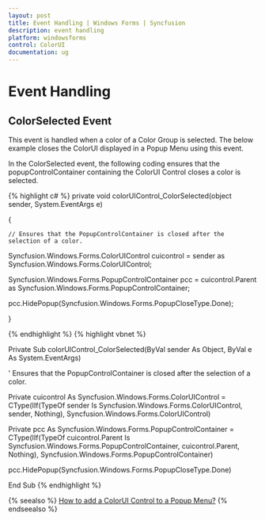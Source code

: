 ```yaml
---
layout: post
title: Event Handling | Windows Forms | Syncfusion
description: event handling
platform: windowsforms
control: ColorUI
documentation: ug
---
```

# Event Handling

## ColorSelected Event

This event is handled when a color of a Color Group is selected. The below example closes the ColorUI displayed in a Popup Menu using this event.

In the ColorSelected event, the following coding ensures that the popupControlContainer containing the ColorUI Control closes a color is selected.




{% highlight c# %}
private void colorUIControl_ColorSelected(object sender, System.EventArgs e)

{

    // Ensures that the PopupControlContainer is closed after the selection of a color.

Syncfusion.Windows.Forms.ColorUIControl cuicontrol = sender as Syncfusion.Windows.Forms.ColorUIControl;

Syncfusion.Windows.Forms.PopupControlContainer pcc = cuicontrol.Parent as  Syncfusion.Windows.Forms.PopupControlContainer;

pcc.HidePopup(Syncfusion.Windows.Forms.PopupCloseType.Done);

}


{% endhighlight  %}
{% highlight vbnet %}




Private Sub colorUIControl_ColorSelected(ByVal sender As Object, ByVal e As System.EventArgs)



   ' Ensures that the PopupControlContainer is closed after the selection of a color.

Private cuicontrol As Syncfusion.Windows.Forms.ColorUIControl = CType(IIf(TypeOf sender Is Syncfusion.Windows.Forms.ColorUIControl, sender, Nothing), Syncfusion.Windows.Forms.ColorUIControl)

Private pcc As Syncfusion.Windows.Forms.PopupControlContainer = CType(IIf(TypeOf cuicontrol.Parent Is Syncfusion.Windows.Forms.PopupControlContainer, cuicontrol.Parent, Nothing), Syncfusion.Windows.Forms.PopupControlContainer)

pcc.HidePopup(Syncfusion.Windows.Forms.PopupCloseType.Done)

End Sub
{% endhighlight  %}

{% seealso %}
[ How to add a ColorUI Control to a Popup Menu?](/windowsforms/colorui/faq/how-to-add-a-colorui-control-to-a-popup-menu)
{% endseealso %}
 
